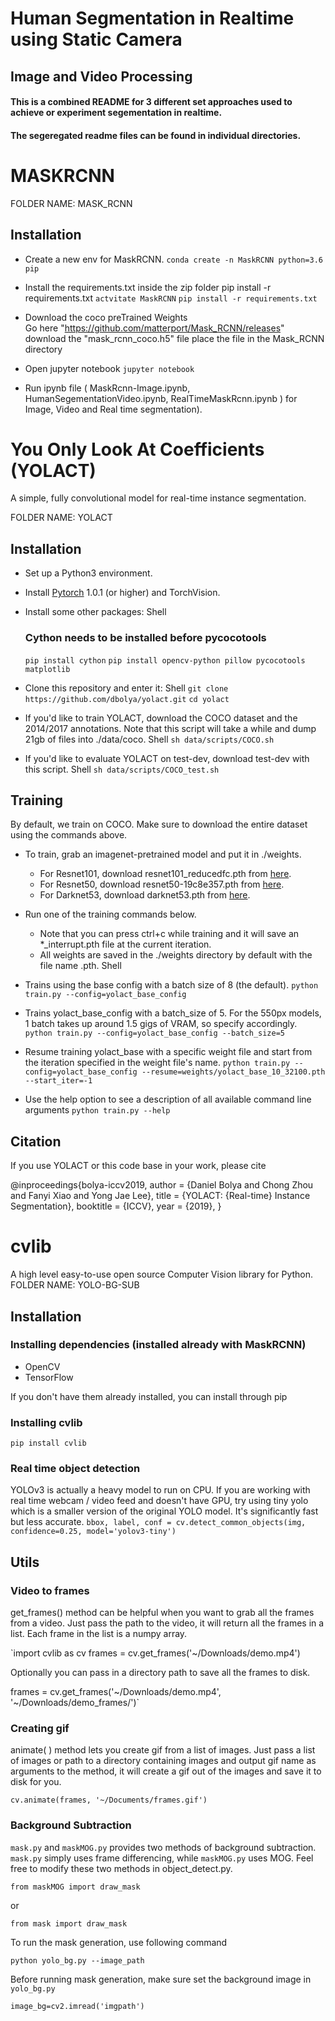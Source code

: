 # Human Segmentation in Realtime using Static Camera
## Image and Video Processing

#### This is a combined README for 3 different set approaches used to achieve or experiment segementation in realtime.
#### The segeregated readme files can be found in individual directories. 





# MASKRCNN

FOLDER NAME: MASK_RCNN

## Installation

- Create a new env for MaskRCNN.
	`conda create -n MaskRCNN python=3.6 pip`


- Install the requirements.txt inside the zip folder pip install -r requirements.txt
	`actvitate MaskRCNN`
	`pip install -r requirements.txt`

- Download the coco preTrained Weights	
	Go here "https://github.com/matterport/Mask_RCNN/releases"
	download the "mask_rcnn_coco.h5" file
	place the file in the Mask_RCNN directory
	
	
- Open jupyter notebook
	`jupyter notebook`
	
- Run ipynb file ( MaskRcnn-Image.ipynb, HumanSegementationVideo.ipynb, RealTimeMaskRcnn.ipynb ) for Image, Video and Real time segmentation).





# You Only Look At Coefficients (YOLACT)
A simple, fully convolutional model for real-time instance segmentation.

FOLDER NAME: YOLACT




## Installation
 - Set up a Python3 environment.
 - Install [Pytorch](http://pytorch.org/) 1.0.1 (or higher) and TorchVision.
 - Install some other packages:
   Shell
   ### Cython needs to be installed before pycocotools
   `pip install cython`
   `pip install opencv-python pillow pycocotools matplotlib`
   
 - Clone this repository and enter it:
   Shell
   `git clone https://github.com/dbolya/yolact.git`
   `cd yolact`
   
 - If you'd like to train YOLACT, download the COCO dataset and the 2014/2017 annotations. Note that this script will take a while and dump 21gb of files into ./data/coco.
   Shell
   `sh data/scripts/COCO.sh`
   
 - If you'd like to evaluate YOLACT on test-dev, download test-dev with this script.
   Shell
   `sh data/scripts/COCO_test.sh`
   



## Training
By default, we train on COCO. Make sure to download the entire dataset using the commands above.
 - To train, grab an imagenet-pretrained model and put it in ./weights.
   - For Resnet101, download resnet101_reducedfc.pth from [here](https://drive.google.com/file/d/1tvqFPd4bJtakOlmn-uIA492g2qurRChj/view?usp=sharing).
   - For Resnet50, download resnet50-19c8e357.pth from [here](https://drive.google.com/file/d/1Jy3yCdbatgXa5YYIdTCRrSV0S9V5g1rn/view?usp=sharing).
   - For Darknet53, download darknet53.pth from [here](https://drive.google.com/file/d/17Y431j4sagFpSReuPNoFcj9h7azDTZFf/view?usp=sharing).
 - Run one of the training commands below.
   - Note that you can press ctrl+c while training and it will save an *_interrupt.pth file at the current iteration.
   - All weights are saved in the ./weights directory by default with the file name <config>_<epoch>_<iter>.pth.
Shell
- Trains using the base config with a batch size of 8 (the default).
`python train.py --config=yolact_base_config`

- Trains yolact_base_config with a batch_size of 5. For the 550px models, 1 batch takes up around 1.5 gigs of VRAM, so specify accordingly.
`python train.py --config=yolact_base_config --batch_size=5`

- Resume training yolact_base with a specific weight file and start from the iteration specified in the weight file's name.
`python train.py --config=yolact_base_config --resume=weights/yolact_base_10_32100.pth --start_iter=-1`

- Use the help option to see a description of all available command line arguments
`python train.py --help`




## Citation
If you use YOLACT or this code base in your work, please cite

@inproceedings{bolya-iccv2019,
  author    = {Daniel Bolya and Chong Zhou and Fanyi Xiao and Yong Jae Lee},
  title     = {YOLACT: {Real-time} Instance Segmentation},
  booktitle = {ICCV},
  year      = {2019},
}

# cvlib
A high level easy-to-use open source Computer Vision library for Python.
FOLDER NAME: YOLO-BG-SUB
## Installation

### Installing dependencies (installed already with MaskRCNN)

* OpenCV
* TensorFlow

If you don't have them already installed, you can install through pip

### Installing cvlib
`pip install cvlib`

### Real time object detection
YOLOv3 is actually a heavy model to run on CPU. If you are working with real time webcam / video feed and doesn't have GPU, try using tiny yolo which is a smaller version of the original YOLO model. It's significantly fast but less accurate.
`bbox, label, conf = cv.detect_common_objects(img, confidence=0.25, model='yolov3-tiny')`

## Utils
### Video to frames
get_frames() method can be helpful when you want to grab all the frames from a video. Just pass the path to the video, it will return all the frames in a list. Each frame in the list is a numpy array.

`import cvlib as cv
frames = cv.get_frames('~/Downloads/demo.mp4')

Optionally you can pass in a directory path to save all the frames to disk.

frames = cv.get_frames('~/Downloads/demo.mp4', '~/Downloads/demo_frames/')`


### Creating gif
animate( ) method lets you create gif from a list of images. Just pass a list of images or path to a directory containing images and output gif name as arguments to the method, it will create a gif out of the images and save it to disk for you.


`cv.animate(frames, '~/Documents/frames.gif')`


### Background Subtraction
`mask.py` and `maskMOG.py` provides two methods of background subtraction. `mask.py` simply uses frame differencing, while `maskMOG.py` uses MOG. Feel free to modify these two methods in object_detect.py.

`from maskMOG import draw_mask`

or

`from mask import draw_mask`

To run the mask generation, use following command

`python yolo_bg.py --image_path`

Before running mask generation, make sure set the background image in `yolo_bg.py`


`image_bg=cv2.imread('imgpath')`




